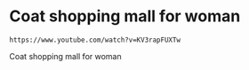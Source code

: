 # Coat shopping mall for woman

```
https://www.youtube.com/watch?v=KV3rapFUXTw
```
Coat shopping mall for woman

